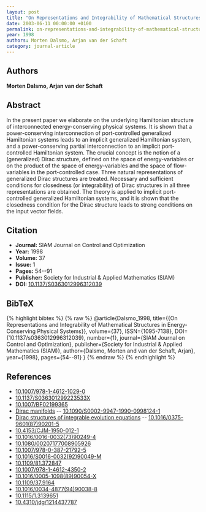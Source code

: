 ```yaml
---
layout: post
title: "On Representations and Integrability of Mathematical Structures in Energy-Conserving Physical Systems"
date: 2003-06-11 00:00:00 +0100
permalink: on-representations-and-integrability-of-mathematical-structures-in-energy-conserving-physical-systems
year: 1998
authors: Morten Dalsmo, Arjan van der Schaft
category: journal-article
---
```

 
## Authors
**Morten Dalsmo, Arjan van der Schaft**
 
## Abstract
In the present paper we elaborate on the underlying Hamiltonian structure of interconnected energy-conserving physical systems. It is shown that a power-conserving interconnection of port-controlled generalized Hamiltonian systems leads to an implicit generalized Hamiltonian system, and a power-conserving partial interconnection to an implicit port-controlled Hamiltonian system. The crucial concept is the notion of a (generalized) Dirac structure, defined on the space of energy-variables or on the product of the space of energy-variables and the space of flow-variables in the port-controlled case. Three natural representations of generalized Dirac structures are treated. Necessary and sufficient conditions for closedness (or integrability) of Dirac structures in all three representations are obtained. The theory is applied to implicit port-controlled generalized Hamiltonian systems, and it is shown that the closedness condition for the Dirac structure leads to strong conditions on the input vector fields.
 
## Citation
- **Journal:** SIAM Journal on Control and Optimization
- **Year:** 1998
- **Volume:** 37
- **Issue:** 1
- **Pages:** 54--91
- **Publisher:** Society for Industrial & Applied Mathematics (SIAM)
- **DOI:** [10.1137/S0363012996312039](https://doi.org/10.1137/S0363012996312039)
 
## BibTeX
{% highlight bibtex %}
{% raw %}
@article{Dalsmo_1998,
  title={{On Representations and Integrability of Mathematical Structures in Energy-Conserving Physical Systems}},
  volume={37},
  ISSN={1095-7138},
  DOI={10.1137/s0363012996312039},
  number={1},
  journal={SIAM Journal on Control and Optimization},
  publisher={Society for Industrial & Applied Mathematics (SIAM)},
  author={Dalsmo, Morten and van der Schaft, Arjan},
  year={1998},
  pages={54--91}
}
{% endraw %}
{% endhighlight %}
 
## References
- [10.1007/978-1-4612-1029-0](https://doi.org/10.1007/978-1-4612-1029-0)
- [10.1137/S036301299223533X](https://doi.org/10.1137/S036301299223533X)
- [10.1007/BF02199365](https://doi.org/10.1007/BF02199365)
- [Dirac manifolds](dirac-manifolds) -- [10.1090/S0002-9947-1990-0998124-1](https://doi.org/10.1090/S0002-9947-1990-0998124-1)
- [Dirac structures of integrable evolution equations](dirac-structures-of-integrable-evolution-equations) -- [10.1016/0375-9601(87)90201-5](https://doi.org/10.1016/0375-9601(87)90201-5)
- [10.4153/CJM-1950-012-1](https://doi.org/10.4153/CJM-1950-012-1)
- [10.1016/0016-0032(73)90249-4](https://doi.org/10.1016/0016-0032(73)90249-4)
- [10.1080/00207177008905926](https://doi.org/10.1080/00207177008905926)
- [10.1007/978-0-387-21792-5](https://doi.org/10.1007/978-0-387-21792-5)
- [10.1016/S0016-0032(92)90049-M](https://doi.org/10.1016/S0016-0032(92)90049-M)
- [10.1109/81.372847](https://doi.org/10.1109/81.372847)
- [10.1007/978-1-4612-4350-2](https://doi.org/10.1007/978-1-4612-4350-2)
- [10.1016/0005-1098(89)90054-X](https://doi.org/10.1016/0005-1098(89)90054-X)
- [10.1109/37.9164](https://doi.org/10.1109/37.9164)
- [10.1016/0034-4877(94)90038-8](https://doi.org/10.1016/0034-4877(94)90038-8)
- [10.1115/1.3139651](https://doi.org/10.1115/1.3139651)
- [10.4310/jdg/1214437787](https://doi.org/10.4310/jdg/1214437787)

